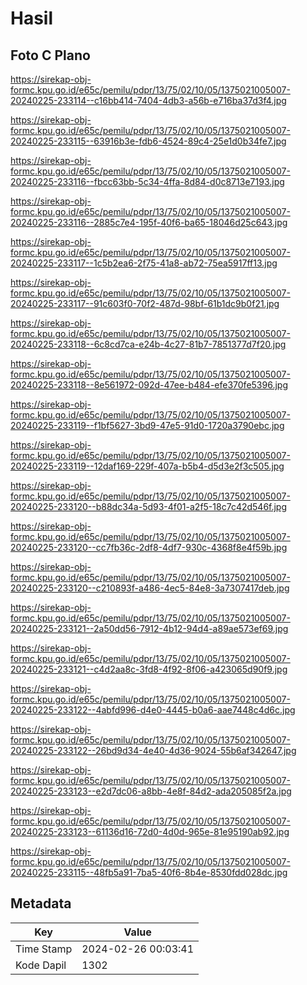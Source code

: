 # Hasil

## Foto C Plano

https://sirekap-obj-formc.kpu.go.id/e65c/pemilu/pdpr/13/75/02/10/05/1375021005007-20240225-233114--c16bb414-7404-4db3-a56b-e716ba37d3f4.jpg

https://sirekap-obj-formc.kpu.go.id/e65c/pemilu/pdpr/13/75/02/10/05/1375021005007-20240225-233115--63916b3e-fdb6-4524-89c4-25e1d0b34fe7.jpg

https://sirekap-obj-formc.kpu.go.id/e65c/pemilu/pdpr/13/75/02/10/05/1375021005007-20240225-233116--fbcc63bb-5c34-4ffa-8d84-d0c8713e7193.jpg

https://sirekap-obj-formc.kpu.go.id/e65c/pemilu/pdpr/13/75/02/10/05/1375021005007-20240225-233116--2885c7e4-195f-40f6-ba65-18046d25c643.jpg

https://sirekap-obj-formc.kpu.go.id/e65c/pemilu/pdpr/13/75/02/10/05/1375021005007-20240225-233117--1c5b2ea6-2f75-41a8-ab72-75ea5917ff13.jpg

https://sirekap-obj-formc.kpu.go.id/e65c/pemilu/pdpr/13/75/02/10/05/1375021005007-20240225-233117--91c603f0-70f2-487d-98bf-61b1dc9b0f21.jpg

https://sirekap-obj-formc.kpu.go.id/e65c/pemilu/pdpr/13/75/02/10/05/1375021005007-20240225-233118--6c8cd7ca-e24b-4c27-81b7-7851377d7f20.jpg

https://sirekap-obj-formc.kpu.go.id/e65c/pemilu/pdpr/13/75/02/10/05/1375021005007-20240225-233118--8e561972-092d-47ee-b484-efe370fe5396.jpg

https://sirekap-obj-formc.kpu.go.id/e65c/pemilu/pdpr/13/75/02/10/05/1375021005007-20240225-233119--f1bf5627-3bd9-47e5-91d0-1720a3790ebc.jpg

https://sirekap-obj-formc.kpu.go.id/e65c/pemilu/pdpr/13/75/02/10/05/1375021005007-20240225-233119--12daf169-229f-407a-b5b4-d5d3e2f3c505.jpg

https://sirekap-obj-formc.kpu.go.id/e65c/pemilu/pdpr/13/75/02/10/05/1375021005007-20240225-233120--b88dc34a-5d93-4f01-a2f5-18c7c42d546f.jpg

https://sirekap-obj-formc.kpu.go.id/e65c/pemilu/pdpr/13/75/02/10/05/1375021005007-20240225-233120--cc7fb36c-2df8-4df7-930c-4368f8e4f59b.jpg

https://sirekap-obj-formc.kpu.go.id/e65c/pemilu/pdpr/13/75/02/10/05/1375021005007-20240225-233120--c210893f-a486-4ec5-84e8-3a7307417deb.jpg

https://sirekap-obj-formc.kpu.go.id/e65c/pemilu/pdpr/13/75/02/10/05/1375021005007-20240225-233121--2a50dd56-7912-4b12-94d4-a89ae573ef69.jpg

https://sirekap-obj-formc.kpu.go.id/e65c/pemilu/pdpr/13/75/02/10/05/1375021005007-20240225-233121--c4d2aa8c-3fd8-4f92-8f06-a423065d90f9.jpg

https://sirekap-obj-formc.kpu.go.id/e65c/pemilu/pdpr/13/75/02/10/05/1375021005007-20240225-233122--4abfd996-d4e0-4445-b0a6-aae7448c4d6c.jpg

https://sirekap-obj-formc.kpu.go.id/e65c/pemilu/pdpr/13/75/02/10/05/1375021005007-20240225-233122--26bd9d34-4e40-4d36-9024-55b6af342647.jpg

https://sirekap-obj-formc.kpu.go.id/e65c/pemilu/pdpr/13/75/02/10/05/1375021005007-20240225-233123--e2d7dc06-a8bb-4e8f-84d2-ada205085f2a.jpg

https://sirekap-obj-formc.kpu.go.id/e65c/pemilu/pdpr/13/75/02/10/05/1375021005007-20240225-233123--61136d16-72d0-4d0d-965e-81e95190ab92.jpg

https://sirekap-obj-formc.kpu.go.id/e65c/pemilu/pdpr/13/75/02/10/05/1375021005007-20240225-233115--48fb5a91-7ba5-40f6-8b4e-8530fdd028dc.jpg


## Metadata

| Key        | Value               |
| ---------- | ------------------- |
| Time Stamp | 2024-02-26 00:03:41 |
| Kode Dapil | 1302                |



